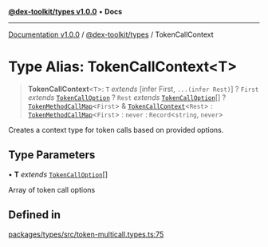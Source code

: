 [**@dex-toolkit/types v1.0.0**](../README.md) • **Docs**

***

[Documentation v1.0.0](../../../packages.md) / [@dex-toolkit/types](../README.md) / TokenCallContext

# Type Alias: TokenCallContext\<T\>

> **TokenCallContext**\<`T`\>: `T` *extends* [infer First, `...(infer Rest)`] ? `First` *extends* [`TokenCallOption`](TokenCallOption.md) ? `Rest` *extends* [`TokenCallOption`](TokenCallOption.md)[] ? [`TokenMethodCallMap`](TokenMethodCallMap.md)\<`First`\> & [`TokenCallContext`](TokenCallContext.md)\<`Rest`\> : [`TokenMethodCallMap`](TokenMethodCallMap.md)\<`First`\> : `never` : `Record`\<`string`, `never`\>

Creates a context type for token calls based on provided options.

## Type Parameters

• **T** *extends* [`TokenCallOption`](TokenCallOption.md)[]

Array of token call options

## Defined in

[packages/types/src/token-multicall.types.ts:75](https://github.com/niZmosis/dex-toolkit/blob/3d8b41b44787b30fbea5de3ab4737662ffb61bc8/packages/types/src/token-multicall.types.ts#L75)
